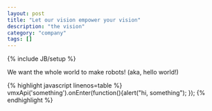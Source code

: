 ```yaml
---
layout: post
title: "Let our vision empower your vision"
description: "the vision"
category: "company"
tags: []
---
```

{% include JB/setup %}


We want the whole world to make robots! (aka, hello world!)

{% highlight javascript linenos=table %}
vmxApi('something').onEnter(function(){alert("hi, something"); });
{% endhighlight %}
